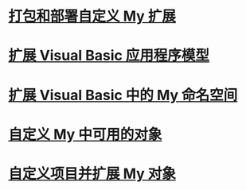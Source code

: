 # [打包和部署自定义 My 扩展](packaging-and-deploying-custom-my-extensions.md)
# [扩展 Visual Basic 应用程序模型](extending-the-visual-basic-application-model.md)
# [扩展 Visual Basic 中的 My 命名空间](extending-the-my-namespace.md)
# [自定义 My 中可用的对象](customizing-which-objects-are-available-in-my.md)
# [自定义项目并扩展 My 对象](customizing-projects-and-extending-my.md)
